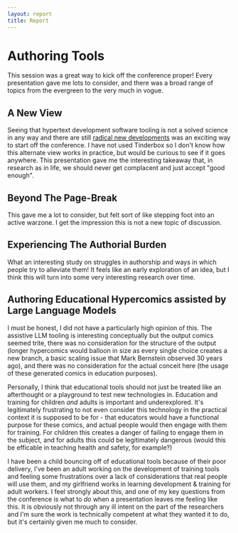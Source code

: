 ```yaml
---
layout: report
title: Report
---
```


# Authoring Tools
This session was a great way to kick off the conference proper! Every presentation gave me lots to consider, and there was a broad range of topics from the evergreen to the very much in vogue.

## A New View
Seeing that hypertext development software tooling is not a solved science in any way and there are still [radical new developments](https://dl.acm.org/doi/10.1145/3648188.3678214) was an exciting way to start off the conference. I have not used Tinderbox so I don't know how this alternate view works in practice, but would be curious to see if it goes anywhere. This presentation gave me the interesting takeaway that, in research as in life, we should never get complacent and just accept "good enough".

## Beyond The Page-Break
This gave me a lot to consider, but felt sort of like stepping foot into an active warzone. I get the impression this is not a new topic of discussion.

## Experiencing The Authorial Burden
What an interesting study on struggles in authorship and ways in which people try to alleviate them! It feels like an early exploration of an idea, but I think this will turn into some very interesting research over time.

## Authoring Educational Hypercomics assisted by Large Language Models
I must be honest, I did not have a particularly high opinion of this. The assistive LLM tooling is interesting conceptually but the output comics seemed trite, there was no consideration for the structure of the output (longer hypercomics would balloon in size as every single choice creates a new branch, a basic scaling issue that Mark Bernstein observed 30 years ago), and there was no consideration for the actual conceit here (the usage of these generated comics in education purposes).

Personally, I think that educational tools should not just be treated like an afterthought or a playground to test new technologies in. Education and training for children *and* adults is important and underexplored. It's legitimately frustrating to not even consider this technology in the practical context it is supposed to be for - that educators would have a functional purpose for these comics, and actual people would then engage with them for training. For children this creates a danger of failing to engage them in the subject, and for adults this could be legitimately dangerous (would this be efficable in teaching health and safety, for example?)

I have been a child bouncing off of educational tools because of their poor delivery, I've been an adult working on the development of training tools and feeling some frustrations over a lack of considerations that real people will use them, and my girlfriend works in learning development & training for adult workers. I feel strongly about this, and one of my key questions from the conference is what to *do* when a presentation leaves me feeling like this. It is obviously not through any ill intent on the part of the researchers and I'm sure the work is technically competent at what they wanted it to do, but it's certainly given me much to consider.